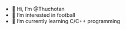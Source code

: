 - 👋 Hi, I’m @Thuchotan
- 👀 I’m interested in football
- 🌱 I’m currently learning C/C++ programming

<!---
Thuchotan/Thuchotan is a ✨ special ✨ repository because its `README.md` (this file) appears on your GitHub profile.
You can click the Preview link to take a look at your changes.
--->
